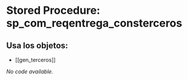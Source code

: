 # Stored Procedure: sp_com_reqentrega_consterceros

## Usa los objetos:
- [[gen_terceros]]

*No code available.*

